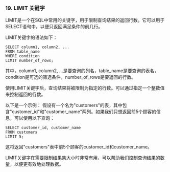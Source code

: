 ### 19. LIMIT 关键字
LIMIT是一个在SQL中常用的关键字，用于限制查询结果的返回行数。它可以用于SELECT语句中，以便只返回满足条件的前几行。

LIMIT关键字的语法如下：
```
SELECT column1, column2, ...
FROM table_name
WHERE condition
LIMIT number_of_rows;
```
其中，column1, column2, ...是要查询的列名，table_name是要查询的表名，condition是可选的筛选条件，number_of_rows是要返回的行数。

使用LIMIT关键字后，查询结果将被限制为指定的行数。可以通过指定一个整数值来控制返回的行数。

以下是一个示例：
假设有一个名为"customers"的表，其中包含"customer_id"和"customer_name"两列。如果我们只想返回前5个顾客的信息，可以使用以下查询：
```
SELECT customer_id, customer_name
FROM customers
LIMIT 5;
```
这将返回"customers"表中前5个顾客的customer_id和customer_name。

LIMIT关键字在需要限制结果集大小时非常有用，可以帮助我们控制查询结果的数量，以便更有效地处理数据。